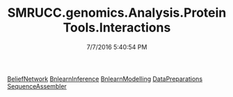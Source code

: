 ﻿---
title: SMRUCC.genomics.Analysis.ProteinTools.Interactions
date: 7/7/2016 5:40:54 PM
---

[BeliefNetwork](T-SMRUCC.genomics.Analysis.ProteinTools.Interactions.BeliefNetwork.html)
[BnlearnInference](T-SMRUCC.genomics.Analysis.ProteinTools.Interactions.BnlearnInference.html)
[BnlearnModelling](T-SMRUCC.genomics.Analysis.ProteinTools.Interactions.BnlearnModelling.html)
[DataPreparations](T-SMRUCC.genomics.Analysis.ProteinTools.Interactions.DataPreparations.html)
[SequenceAssembler](T-SMRUCC.genomics.Analysis.ProteinTools.Interactions.SequenceAssembler.html)
